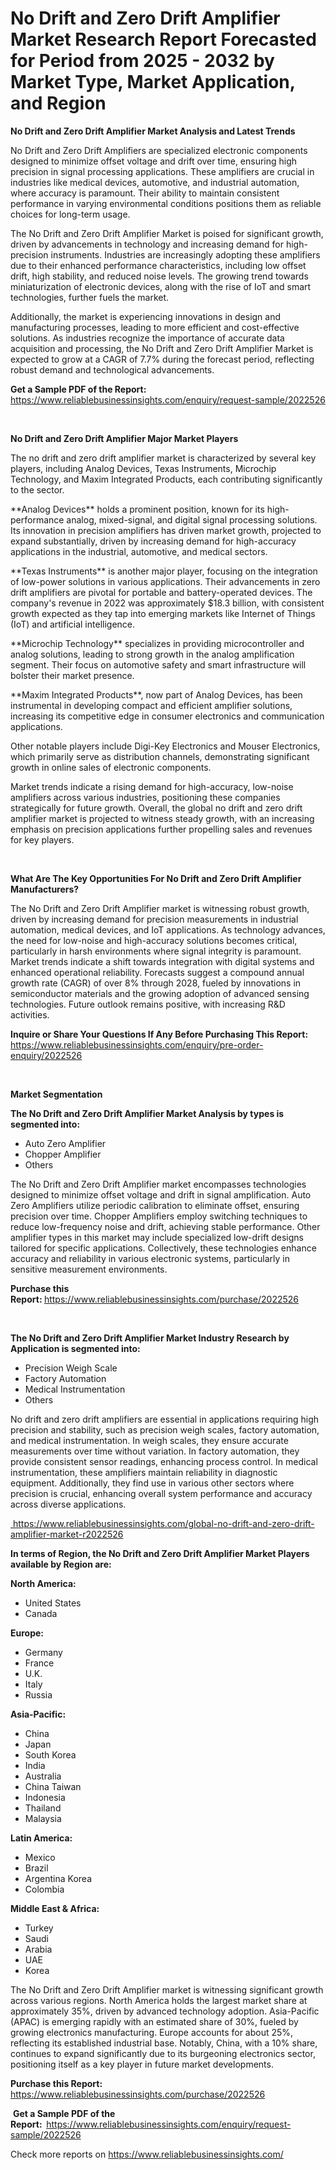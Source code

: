 <p><h1>No Drift and Zero Drift Amplifier Market Research Report Forecasted for Period from 2025 -  2032 by Market Type, Market Application, and Region</h1></p><p><strong>No Drift and Zero Drift Amplifier Market Analysis and Latest Trends</strong></p>
<p><p>No Drift and Zero Drift Amplifiers are specialized electronic components designed to minimize offset voltage and drift over time, ensuring high precision in signal processing applications. These amplifiers are crucial in industries like medical devices, automotive, and industrial automation, where accuracy is paramount. Their ability to maintain consistent performance in varying environmental conditions positions them as reliable choices for long-term usage.</p><p>The No Drift and Zero Drift Amplifier Market is poised for significant growth, driven by advancements in technology and increasing demand for high-precision instruments. Industries are increasingly adopting these amplifiers due to their enhanced performance characteristics, including low offset drift, high stability, and reduced noise levels. The growing trend towards miniaturization of electronic devices, along with the rise of IoT and smart technologies, further fuels the market.</p><p>Additionally, the market is experiencing innovations in design and manufacturing processes, leading to more efficient and cost-effective solutions. As industries recognize the importance of accurate data acquisition and processing, the No Drift and Zero Drift Amplifier Market is expected to grow at a CAGR of 7.7% during the forecast period, reflecting robust demand and technological advancements.</p></p>
<p><strong>Get a Sample PDF of the Report:&nbsp;</strong> <a href="https://www.reliablebusinessinsights.com/enquiry/request-sample/2022526?utm_campaign=2180&utm_medium=2&utm_source=Github&utm_content=ia&utm_term=29032025&utm_id=no-drift-and-zero-drift-amplifier">https://www.reliablebusinessinsights.com/enquiry/request-sample/2022526</a></p>
<p>&nbsp;</p>
<p><strong>No Drift and Zero Drift Amplifier Major Market Players</strong></p>
<p><p>The no drift and zero drift amplifier market is characterized by several key players, including Analog Devices, Texas Instruments, Microchip Technology, and Maxim Integrated Products, each contributing significantly to the sector. </p><p>**Analog Devices** holds a prominent position, known for its high-performance analog, mixed-signal, and digital signal processing solutions. Its innovation in precision amplifiers has driven market growth, projected to expand substantially, driven by increasing demand for high-accuracy applications in the industrial, automotive, and medical sectors.</p><p>**Texas Instruments** is another major player, focusing on the integration of low-power solutions in various applications. Their advancements in zero drift amplifiers are pivotal for portable and battery-operated devices. The company's revenue in 2022 was approximately $18.3 billion, with consistent growth expected as they tap into emerging markets like Internet of Things (IoT) and artificial intelligence.</p><p>**Microchip Technology** specializes in providing microcontroller and analog solutions, leading to strong growth in the analog amplification segment. Their focus on automotive safety and smart infrastructure will bolster their market presence.</p><p>**Maxim Integrated Products**, now part of Analog Devices, has been instrumental in developing compact and efficient amplifier solutions, increasing its competitive edge in consumer electronics and communication applications. </p><p>Other notable players include Digi-Key Electronics and Mouser Electronics, which primarily serve as distribution channels, demonstrating significant growth in online sales of electronic components.</p><p>Market trends indicate a rising demand for high-accuracy, low-noise amplifiers across various industries, positioning these companies strategically for future growth. Overall, the global no drift and zero drift amplifier market is projected to witness steady growth, with an increasing emphasis on precision applications further propelling sales and revenues for key players.</p></p>
<p>&nbsp;</p>
<p><strong>What Are The Key Opportunities For No Drift and Zero Drift Amplifier Manufacturers?</strong></p>
<p><p>The No Drift and Zero Drift Amplifier market is witnessing robust growth, driven by increasing demand for precision measurements in industrial automation, medical devices, and IoT applications. As technology advances, the need for low-noise and high-accuracy solutions becomes critical, particularly in harsh environments where signal integrity is paramount. Market trends indicate a shift towards integration with digital systems and enhanced operational reliability. Forecasts suggest a compound annual growth rate (CAGR) of over 8% through 2028, fueled by innovations in semiconductor materials and the growing adoption of advanced sensing technologies. Future outlook remains positive, with increasing R&D activities.</p></p>
<p><strong>Inquire or Share Your Questions If Any Before Purchasing This Report:</strong> <a href="https://www.reliablebusinessinsights.com/enquiry/pre-order-enquiry/2022526?utm_campaign=2180&utm_medium=2&utm_source=Github&utm_content=ia&utm_term=29032025&utm_id=no-drift-and-zero-drift-amplifier">https://www.reliablebusinessinsights.com/enquiry/pre-order-enquiry/2022526</a></p>
<p>&nbsp;</p>
<p><strong>Market Segmentation</strong></p>
<p><strong>The No Drift and Zero Drift Amplifier Market Analysis by types is segmented into:</strong></p>
<p><ul><li>Auto Zero Amplifier</li><li>Chopper Amplifier</li><li>Others</li></ul></p>
<p><p>The No Drift and Zero Drift Amplifier market encompasses technologies designed to minimize offset voltage and drift in signal amplification. Auto Zero Amplifiers utilize periodic calibration to eliminate offset, ensuring precision over time. Chopper Amplifiers employ switching techniques to reduce low-frequency noise and drift, achieving stable performance. Other amplifier types in this market may include specialized low-drift designs tailored for specific applications. Collectively, these technologies enhance accuracy and reliability in various electronic systems, particularly in sensitive measurement environments.</p></p>
<p><strong>Purchase this Report:&nbsp;</strong><a href="https://www.reliablebusinessinsights.com/purchase/2022526?utm_campaign=2180&utm_medium=2&utm_source=Github&utm_content=ia&utm_term=29032025&utm_id=no-drift-and-zero-drift-amplifier">https://www.reliablebusinessinsights.com/purchase/2022526</a></p>
<p>&nbsp;</p>
<p><strong>The No Drift and Zero Drift Amplifier Market Industry Research by Application is segmented into:</strong></p>
<p><ul><li>Precision Weigh Scale</li><li>Factory Automation</li><li>Medical Instrumentation</li><li>Others</li></ul></p>
<p><p>No drift and zero drift amplifiers are essential in applications requiring high precision and stability, such as precision weigh scales, factory automation, and medical instrumentation. In weigh scales, they ensure accurate measurements over time without variation. In factory automation, they provide consistent sensor readings, enhancing process control. In medical instrumentation, these amplifiers maintain reliability in diagnostic equipment. Additionally, they find use in various other sectors where precision is crucial, enhancing overall system performance and accuracy across diverse applications.</p></p>
<p><a href="https://www.reliablebusinessinsights.com/global-no-drift-and-zero-drift-amplifier-market-r2022526?utm_campaign=2180&utm_medium=2&utm_source=Github&utm_content=ia&utm_term=29032025&utm_id=no-drift-and-zero-drift-amplifier">&nbsp;https://www.reliablebusinessinsights.com/global-no-drift-and-zero-drift-amplifier-market-r2022526</a></p>
<p><strong>In terms of Region, the No Drift and Zero Drift Amplifier Market Players available by Region are:</strong></p>
<p>
    <p> <strong> North America: </strong>
        <ul>
            <li>United States</li>
            <li>Canada</li>
        </ul>
        </p> 
    <p> <strong> Europe: </strong>
        <ul>
            <li>Germany</li>
            <li>France</li>
            <li>U.K.</li>
            <li>Italy</li>
            <li>Russia</li>
        </ul>
        </p> 
    <p> <strong> Asia-Pacific: </strong>
        <ul>
            <li>China</li>
            <li>Japan</li>
            <li>South Korea</li>
            <li>India</li>
            <li>Australia</li>
            <li>China Taiwan</li>
            <li>Indonesia</li>
            <li>Thailand</li>
            <li>Malaysia</li>
        </ul>
        </p> 
    <p> <strong> Latin America: </strong>
        <ul>
            <li>Mexico</li>
            <li>Brazil</li>
            <li>Argentina Korea</li>
            <li>Colombia</li>
        </ul>
        </p> 
    <p> <strong> Middle East & Africa: </strong>
        <ul>
            <li>Turkey</li>
            <li>Saudi</li>
            <li>Arabia</li>
            <li>UAE</li>
            <li>Korea</li>
        </ul>
    </p>
    </p>
<p><p>The No Drift and Zero Drift Amplifier market is witnessing significant growth across various regions. North America holds the largest market share at approximately 35%, driven by advanced technology adoption. Asia-Pacific (APAC) is emerging rapidly with an estimated share of 30%, fueled by growing electronics manufacturing. Europe accounts for about 25%, reflecting its established industrial base. Notably, China, with a 10% share, continues to expand significantly due to its burgeoning electronics sector, positioning itself as a key player in future market developments.</p></p>
<p><strong>Purchase this Report: </strong><a href="https://www.reliablebusinessinsights.com/purchase/2022526?utm_campaign=2180&utm_medium=2&utm_source=Github&utm_content=ia&utm_term=29032025&utm_id=no-drift-and-zero-drift-amplifier">https://www.reliablebusinessinsights.com/purchase/2022526</a></p>
<p>&nbsp;<strong>Get a Sample PDF of the Report:&nbsp;&nbsp;</strong><a href="https://www.reliablebusinessinsights.com/enquiry/request-sample/2022526?utm_campaign=2180&utm_medium=2&utm_source=Github&utm_content=ia&utm_term=29032025&utm_id=no-drift-and-zero-drift-amplifier">https://www.reliablebusinessinsights.com/enquiry/request-sample/2022526</a></p>
<p><strong></strong></p>
<p>Check more reports on <a href="https://www.reliablebusinessinsights.com/?utm_campaign=2180&utm_medium=2&utm_source=Github&utm_content=ia&utm_term=29032025&utm_id=no-drift-and-zero-drift-amplifier">https://www.reliablebusinessinsights.com/</a></p>